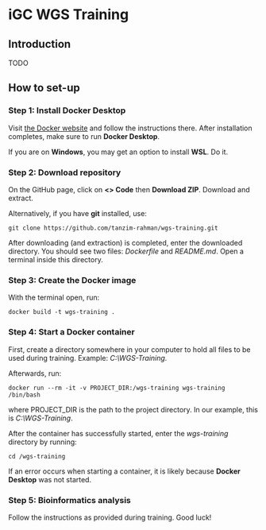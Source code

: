 # iGC WGS Training

## Introduction

TODO

## How to set-up

### Step 1: Install **Docker Desktop**

Visit [the Docker website](https://www.docker.com) and follow the instructions there. After installation completes, make sure to run **Docker Desktop**.

If you are on **Windows**, you may get an option to install **WSL**. Do it.

### Step 2: Download repository

On the GitHub page, click on **<> Code** then **Download ZIP**. Download and extract.

Alternatively, if you have **git** installed, use:

    git clone https://github.com/tanzim-rahman/wgs-training.git

After downloading (and extraction) is completed, enter the downloaded directory. You should see two files: *Dockerfile* and *README.md*. Open a terminal inside this directory.

### Step 3: Create the Docker image

With the terminal open, run:

    docker build -t wgs-training .

### Step 4: Start a Docker container

First, create a directory somewhere in your computer to hold all files to be used during training. Example: *C:\WGS-Training*.

Afterwards, run:

    docker run --rm -it -v PROJECT_DIR:/wgs-training wgs-training /bin/bash

where PROJECT_DIR is the path to the project directory. In our example, this is *C:\WGS-Training*.

After the container has successfully started, enter the *wgs-training* directory by running:

    cd /wgs-training

If an error occurs when starting a container, it is likely because **Docker Desktop** was not started.

### Step 5: Bioinformatics analysis

Follow the instructions as provided during training. Good luck!
